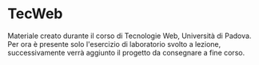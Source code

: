 # TecWeb
Materiale creato durante il corso di Tecnologie Web, Università di Padova.
Per ora è presente solo l'esercizio di laboratorio svolto a lezione, successivamente verrà aggiunto il progetto da consegnare a fine corso.

